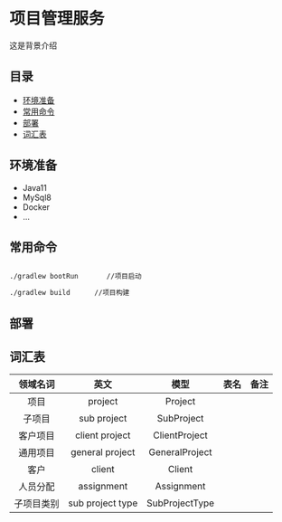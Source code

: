 # 项目管理服务

这是背景介绍

## 目录
* [环境准备](#环境准备)
* [常用命令](#常用命令)
* [部署](#部署)
* [词汇表](#词汇表)

## 环境准备
- Java11
- MySql8 
- Docker
- ...

## 常用命令
```bash

./gradlew bootRun       //项目启动

./gradlew build      //项目构建

```

## 部署

## 词汇表
|  领域名词 |  英文   |  模型  |   表名  |  备注  |
|  :----:  | :----: | :----: | :----: | :----: |
|    项目   | project |  Project  |  | 
| 子项目  | sub project | SubProject  | 
| 客户项目  | client project |  ClientProject | 
| 通用项目  | general project |  GeneralProject |  
| 客户  | client | Client | 
| 人员分配  | assignment | Assignment |
| 子项目类别 | sub project type | SubProjectType | 
